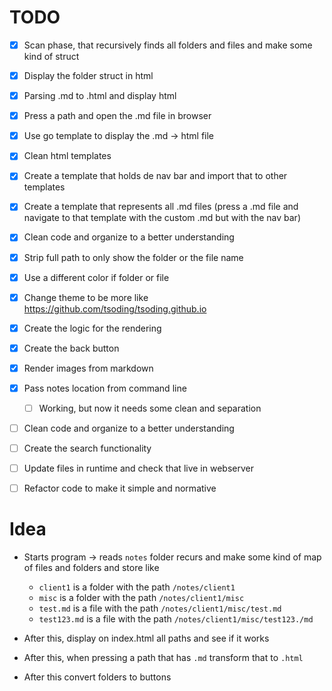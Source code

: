 # TODO

- [x] Scan phase, that recursively finds all folders and files and make some kind of struct
- [x] Display the folder struct in html
- [x] Parsing .md to .html and display html
- [x] Press a path and open the .md file in browser
- [x] Use go template to display the .md -> html file
- [x] Clean html templates
- [x] Create a template that holds de nav bar and import that to other templates
- [x] Create a template that represents all .md files (press a .md file and navigate to that template with the custom .md but with the nav bar)
- [x] Clean code and organize to a better understanding
- [x] Strip full path to only show the folder or the file name
- [x] Use a different color if folder or file
- [x] Change theme to be more like https://github.com/tsoding/tsoding.github.io 
- [x] Create the logic for the rendering
- [x] Create the back button
- [x] Render images from markdown
- [x] Pass notes location from command line
  - [ ] Working, but now it needs some clean and separation
- [ ] Clean code and organize to a better understanding
- [ ] Create the search functionality
- [ ] Update files in runtime and check that live in webserver
- [ ] Refactor code to make it simple and normative


# Idea

- Starts program -> reads `notes` folder recurs and make some kind of map of files and folders and store like
  - `client1` is a folder with the path `/notes/client1`
  - `misc` is a folder with the path `/notes/client1/misc`
  - `test.md` is a file with the path `/notes/client1/misc/test.md`
  - `test123.md` is a file with the path `/notes/client1/misc/test123./md`

- After this, display on index.html all paths and see if it works
- After this, when pressing a path that has `.md` transform that to `.html`
- After this convert folders to buttons 

